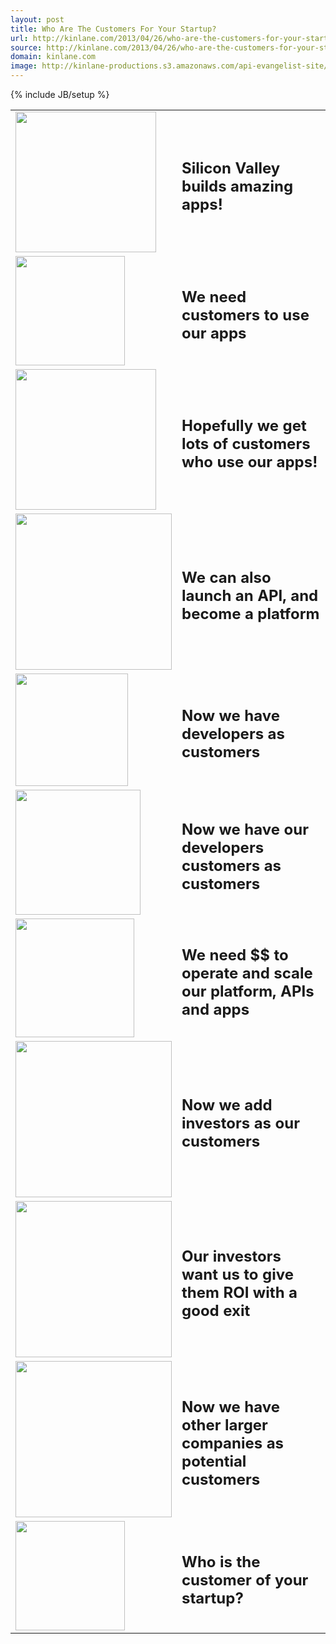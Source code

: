 ```yaml
---
layout: post
title: Who Are The Customers For Your Startup?
url: http://kinlane.com/2013/04/26/who-are-the-customers-for-your-startup/
source: http://kinlane.com/2013/04/26/who-are-the-customers-for-your-startup/
domain: kinlane.com
image: http://kinlane-productions.s3.amazonaws.com/api-evangelist-site/blog/bw-question-mark.png
---
```

{% include JB/setup %}<table class="c3" cellspacing="5" cellpadding="5" width="95%">
     <tbody>
          <tr>
               <td width="200">
                    <img class="c1" src="https://s3.amazonaws.com/kinlane-productions/bw-icons/bw-iphone.png" alt="" width="225" />
               </td>
               <td>
                    <h2>
                         Silicon Valley builds amazing apps!
                    </h2>
               </td>
          </tr>
          <tr>
               <td width="200">
                    <img class="c1" src="https://s3.amazonaws.com/kinlane-productions/bw-icons/bw-user.png" alt="" width="175" />
               </td>
               <td>
                    <h2>
                         We need customers to use our apps
                    </h2>
               </td>
          </tr>
          <tr>
               <td width="200">
                    <img class="c1" src="https://s3.amazonaws.com/kinlane-productions/bw-icons/bw-users.png" alt="" width="225" />
               </td>
               <td>
                    <h2>
                         Hopefully we get lots of customers who use our apps!
                    </h2>
               </td>
          </tr>
          <tr>
               <td width="200">
                    <img class="c1" src="https://s3.amazonaws.com/kinlane-productions/bw-icons/bw-api.png" alt="" width="250" />
               </td>
               <td>
                    <h2>
                         We can also launch an API, and become a platform
                    </h2>
               </td>
          </tr>
          <tr>
               <td width="200">
                    <img class="c1" src="https://s3.amazonaws.com/kinlane-productions/bw-icons/bw-android-developer.png" alt="" width="180" />
               </td>
               <td>
                    <h2>
                         Now we have developers as customers
                    </h2>
               </td>
          </tr>
          <tr>
               <td width="200">
                    <img class="c1" src="https://s3.amazonaws.com/kinlane-productions/bw-icons/bw-android-developer-users.png" alt="" width="200" />
               </td>
               <td>
                    <h2>
                         Now we have our developers customers as customers
                    </h2>
               </td>
          </tr>
          <tr>
               <td width="200">
                    <img class="c1" src="https://s3.amazonaws.com/kinlane-productions/bw-icons/bw-dollar-signs.jpg" alt="" width="190" />
               </td>
               <td>
                    <h2>
                         We need $$ to operate and scale our platform, APIs and apps
                    </h2>
               </td>
          </tr>
          <tr>
               <td width="200">
                    <img class="c1" src="https://s3.amazonaws.com/kinlane-productions/bw-icons/bw-board-of-directors.jpg" alt="" width="250" />
               </td>
               <td>
                    <h2>
                         Now we add investors as our customers
                    </h2>
               </td>
          </tr>
          <tr>
               <td width="200">
                    <img class="c2" src="https://s3.amazonaws.com/kinlane-productions/bw-icons/bw-growth-chart.jpg" alt="" width="250" />
               </td>
               <td>
                    <h2>
                         Our investors want us to give them ROI with a good exit
                    </h2>
               </td>
          </tr>
          <tr>
               <td width="200">
                    <img class="c1" src="https://s3.amazonaws.com/kinlane-productions/bw-icons/bw-corporate-tech.png" alt="" width="250" />
               </td>
               <td>
                    <h2>
                         Now we have other larger companies as potential customers
                    </h2>
               </td>
          </tr>
          <tr>
               <td width="200">
                    <img class="c1" src="https://s3.amazonaws.com/kinlane-productions/bw-icons/bw-question-mark.png" alt="" width="175" />
               </td>
               <td>
                    <h2>
                         Who is the customer of your startup?
                    </h2>
               </td>
          </tr>
     </tbody>
</table>